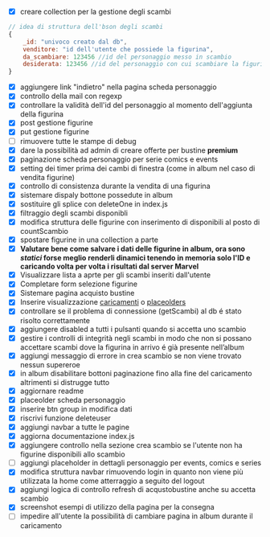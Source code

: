 - [x] creare collection per la gestione degli scambi
```js
// idea di struttura dell'bson degli scambi
{
	_id: "univoco creato dal db",
	venditore: "id dell'utente che possiede la figurina",
	da_scambiare: 123456 //id del personaggio messo in scambio
	desiderata: 123456 //id del personaggio con cui scambiare la figurina (se non presente indica che si accettano proposte di scambio)
}
```
- [x] aggiungere link "indietro" nella pagina scheda personaggio
- [x] controllo della mail con regexp
- [x] controllare la validità dell'id del personaggio al momento dell'aggiunta della figurina
- [x] post gestione figurine 
- [x] put gestione figurine
- [ ] rimuovere tutte le stampe di debug
- [x] dare la possibilità ad admin di creare offerte per bustine **premium**
- [x] paginazione scheda personaggio per serie comics e events
- [x] setting dei timer prima dei cambi di finestra (come in album nel caso di vendita figurine)
- [x] controllo di consistenza durante la vendita di una figurina
- [x] sistemare dispaly bottone possedute in album
- [x] sostituire gli splice con deleteOne in index.js
- [x] filtraggio degli scambi disponibli
- [x] modifica struttura delle figurine con inserimento di disponibili al posto di countScambio
- [x] spostare figurine in una collection a parte
- [x] **Valutare bene come salvare i dati delle figurine in album, ora sono *statici* forse meglio renderli dinamici tenendo in memoria solo l'ID e caricando volta per volta i risultati dal server Marvel**
- [x] Visualizzare lista a aprte per gli scambi inseriti dall'utente
- [x] Completare form selezione figurine
- [x] Sistemare pagina acquisto bustine
- [x] Inserire visualizzazione [caricamenti](https://getbootstrap.com/docs/5.3/components/spinners/) o  [placeolders](https://getbootstrap.com/docs/5.3/components/placeholders/)
- [x] controllare se il problema di connessione (getScambi) al db é stato risolto correttamente
- [x] aggiungere disabled a tutti i pulsanti quando si accetta uno scambio
- [x] gestire i controlli di integrità negli scambi in modo che non si possano accettare scambi dove la figurina in arrivo é già presente nell’album
- [x] aggiungi messaggio di errore in  crea scambio se non viene trovato nessun supereroe
- [x] in album disabilitare bottoni paginazione fino alla fine del caricamento altrimenti si distrugge tutto
- [x] aggiornare readme
- [x] placeolder scheda personaggio
- [x] inserire btn group in modifica dati
- [x] riscrivi funzione deleteuser
- [x] aggiungi navbar a tutte le pagine
- [x] aggiorna documentazione index.js
- [x] aggiungere controllo nella sezione crea scambio se l'utente non ha figurine disponibili allo scambio
- [ ] aggiungi placeholder in dettagli personaggio per events, comics e series
- [x] modifica struttura navbar rimuovendo login in quanto non viene più utilizzata la home come atterraggio a seguito del logout
- [x] aggiungi logica di controllo refresh di acqustobustine anche su accetta scambio
- [x] screenshot esempi di utilizzo della pagina per la consegna
- [ ] impedire all'utente la possibilità di cambiare pagina in album durante il caricamento